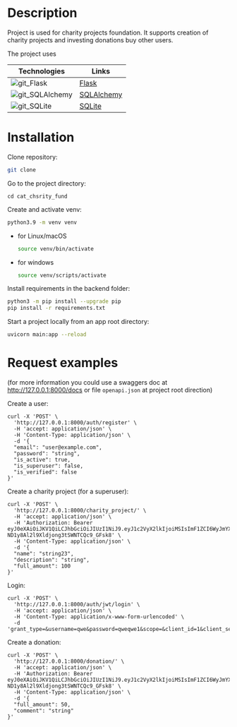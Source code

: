 # Description
Project is used for charity projects foundation. It supports creation of charity projects and investing donations buy other users. 

The project uses 

| Technologies | Links |
| ---- | ---- |
| ![git_Flask](https://github.com/pandenic/Shortcut_URL/assets/114985447/340e1027-f1e0-4d0b-a5b1-d2286e89fbd0) | [Flask](https://flask.palletsprojects.com/en/3.0.x/) |
| ![git_SQLAlchemy](https://github.com/pandenic/Shortcut_URL/assets/114985447/3d49ecef-6014-4e87-8a39-8e3f62660a98) | [SQLAlchemy](https://www.sqlalchemy.org/) |
| ![git_SQLite](https://github.com/pandenic/Shortcut_URL/assets/114985447/9305dc46-66c1-4e5a-a1e4-3167e676780a)| [SQLite](https://www.sqlite.org/index.html) |


# Installation


Clone repository:
```bash
git clone
```
Go to the project directory:
```
cd cat_chsrity_fund
```
Create and activate venv:

```bash
python3.9 -m venv venv
```

- for Linux/macOS

    ```bash
    source venv/bin/activate
    ```

- for windows

    ```bash
    source venv/scripts/activate
    ```

Install requirements in the backend folder:
```bash
python3 -m pip install --upgrade pip
pip install -r requirements.txt
```

Start a project locally from an app root directory:
```bash
uvicorn main:app --reload 
```

# Request examples
(for more information you could use a swaggers doc at http://127.0.0.1:8000/docs or file `openapi.json` at project root direction) 


Create a user:
```Curl
curl -X 'POST' \
  'http://127.0.0.1:8000/auth/register' \
  -H 'accept: application/json' \
  -H 'Content-Type: application/json' \
  -d '{
  "email": "user@example.com",
  "password": "string",
  "is_active": true,
  "is_superuser": false,
  "is_verified": false
}'
```

Create a charity project (for a superuser):  
```Curl
curl -X 'POST' \
  'http://127.0.0.1:8000/charity_project/' \
  -H 'accept: application/json' \
  -H 'Authorization: Bearer eyJ0eXAiOiJKV1QiLCJhbGciOiJIUzI1NiJ9.eyJ1c2VyX2lkIjoiMSIsImF1ZCI6WyJmYXN0YXBpLXVzZXJzOmF1dGgiXSwiZXhwIjoxNjk5ODA0MjgxfQ.vguqpuln7-ND1y8Al2l9Xldjong3tSWNTCQc9_GFsk8' \
  -H 'Content-Type: application/json' \
  -d '{
  "name": "string23",
  "description": "string",
  "full_amount": 100
}'
```

Login:
```Curl
curl -X 'POST' \
  'http://127.0.0.1:8000/auth/jwt/login' \
  -H 'accept: application/json' \
  -H 'Content-Type: application/x-www-form-urlencoded' \
  -d 'grant_type=&username=qwe&password=qweqwe1&scope=&client_id=1&client_secret=1'
```

Create a donation:
```Curl
curl -X 'POST' \
  'http://127.0.0.1:8000/donation/' \
  -H 'accept: application/json' \
  -H 'Authorization: Bearer eyJ0eXAiOiJKV1QiLCJhbGciOiJIUzI1NiJ9.eyJ1c2VyX2lkIjoiMSIsImF1ZCI6WyJmYXN0YXBpLXVzZXJzOmF1dGgiXSwiZXhwIjoxNjk5ODA0MjgxfQ.vguqpuln7-ND1y8Al2l9Xldjong3tSWNTCQc9_GFsk8' \
  -H 'Content-Type: application/json' \
  -d '{
  "full_amount": 50,
  "comment": "string"
}'
```
